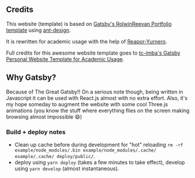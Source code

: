 ## Credits

This website (template) is based on [Gatsby's RolwinReevan Portfolio template](https://github.com/rolwin100/rolwinreevan_gatsby_blog) using [ant-design](https://ant.design).

It is rewritten for academic usage with the help of [Reapor-Yurnero](https://github.com/Reapor-Yurnero).

Full credits for this awesome website template goes to [tc-imba's Gatsby Personal Website Template for Academic Usage](https://github.com/tc-imba/gatsby-theme-academic/tree/master).

## Why Gatsby?

Because of The Great Gatsby!! On a serious note though, being written in Javascript it can be used with React.js almost with no extra effort. Also, it's my hope someday to augment the website with some cool Three.js animations (you know the stuff where everything flies on the screen making browsing almost impossible :smile:)

### Build + deploy notes
* Clean up cache before during development for "hot" reloading `rm -rf example/node_modules/.bin example/node_modules/.cache/ example/.cache/ deploy/public/`.
* deploy using `yarn deploy` (takes a few minutes to take effect), develop using `yarn develop` (almost instantaneous).
